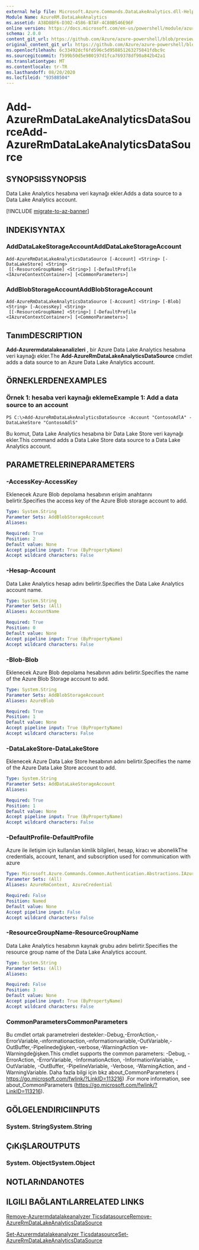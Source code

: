 ```yaml
---
external help file: Microsoft.Azure.Commands.DataLakeAnalytics.dll-Help.xml
Module Name: AzureRM.DataLakeAnalytics
ms.assetid: A38D8BF6-D302-4586-B7AF-4C80B546E96F
online version: https://docs.microsoft.com/en-us/powershell/module/azurerm.datalakeanalytics/add-azurermdatalakeanalyticsdatasource
schema: 2.0.0
content_git_url: https://github.com/Azure/azure-powershell/blob/preview/src/ResourceManager/DataLakeAnalytics/Commands.DataLakeAnalytics/help/Add-AzureRmDataLakeAnalyticsDataSource.md
original_content_git_url: https://github.com/Azure/azure-powershell/blob/preview/src/ResourceManager/DataLakeAnalytics/Commands.DataLakeAnalytics/help/Add-AzureRmDataLakeAnalyticsDataSource.md
ms.openlocfilehash: 6c33492dcf6fd596c5d958851263275841fdbc9c
ms.sourcegitcommit: f599b50d5e980197d1fca769378df90a842b42a1
ms.translationtype: MT
ms.contentlocale: tr-TR
ms.lasthandoff: 08/20/2020
ms.locfileid: "93588504"
---
```

# <span data-ttu-id="bd1d6-101">Add-AzureRmDataLakeAnalyticsDataSource</span><span class="sxs-lookup"><span data-stu-id="bd1d6-101">Add-AzureRmDataLakeAnalyticsDataSource</span></span>

## <span data-ttu-id="bd1d6-102">SYNOPSIS</span><span class="sxs-lookup"><span data-stu-id="bd1d6-102">SYNOPSIS</span></span>
<span data-ttu-id="bd1d6-103">Data Lake Analytics hesabına veri kaynağı ekler.</span><span class="sxs-lookup"><span data-stu-id="bd1d6-103">Adds a data source to a Data Lake Analytics account.</span></span>

[!INCLUDE [migrate-to-az-banner](../../includes/migrate-to-az-banner.md)]

## <span data-ttu-id="bd1d6-104">INDEKI</span><span class="sxs-lookup"><span data-stu-id="bd1d6-104">SYNTAX</span></span>

### <span data-ttu-id="bd1d6-105">AddDataLakeStorageAccount</span><span class="sxs-lookup"><span data-stu-id="bd1d6-105">AddDataLakeStorageAccount</span></span>
```
Add-AzureRmDataLakeAnalyticsDataSource [-Account] <String> [-DataLakeStore] <String>
 [[-ResourceGroupName] <String>] [-DefaultProfile <IAzureContextContainer>] [<CommonParameters>]
```

### <span data-ttu-id="bd1d6-106">AddBlobStorageAccount</span><span class="sxs-lookup"><span data-stu-id="bd1d6-106">AddBlobStorageAccount</span></span>
```
Add-AzureRmDataLakeAnalyticsDataSource [-Account] <String> [-Blob] <String> [-AccessKey] <String>
 [[-ResourceGroupName] <String>] [-DefaultProfile <IAzureContextContainer>] [<CommonParameters>]
```

## <span data-ttu-id="bd1d6-107">Tanım</span><span class="sxs-lookup"><span data-stu-id="bd1d6-107">DESCRIPTION</span></span>
<span data-ttu-id="bd1d6-108">**Add-Azurermdatalakeanalizleri** , bir Azure Data Lake Analytics hesabına veri kaynağı ekler.</span><span class="sxs-lookup"><span data-stu-id="bd1d6-108">The **Add-AzureRmDataLakeAnalyticsDataSource** cmdlet adds a data source to an Azure Data Lake Analytics account.</span></span>

## <span data-ttu-id="bd1d6-109">ÖRNEKLERDEN</span><span class="sxs-lookup"><span data-stu-id="bd1d6-109">EXAMPLES</span></span>

### <span data-ttu-id="bd1d6-110">Örnek 1: hesaba veri kaynağı ekleme</span><span class="sxs-lookup"><span data-stu-id="bd1d6-110">Example 1: Add a data source to an account</span></span>
```
PS C:\>Add-AzureRmDataLakeAnalyticsDataSource -Account "ContosoAdlA" -DataLakeStore "ContosoAdlS"
```

<span data-ttu-id="bd1d6-111">Bu komut, Data Lake Analytics hesabına bir Data Lake Store veri kaynağı ekler.</span><span class="sxs-lookup"><span data-stu-id="bd1d6-111">This command adds a Data Lake Store data source to a Data Lake Analytics account.</span></span>

## <span data-ttu-id="bd1d6-112">PARAMETRELERINE</span><span class="sxs-lookup"><span data-stu-id="bd1d6-112">PARAMETERS</span></span>

### <span data-ttu-id="bd1d6-113">-AccessKey</span><span class="sxs-lookup"><span data-stu-id="bd1d6-113">-AccessKey</span></span>
<span data-ttu-id="bd1d6-114">Eklenecek Azure Blob depolama hesabının erişim anahtarını belirtir.</span><span class="sxs-lookup"><span data-stu-id="bd1d6-114">Specifies the access key of the Azure Blob storage account to add.</span></span>

```yaml
Type: System.String
Parameter Sets: AddBlobStorageAccount
Aliases:

Required: True
Position: 2
Default value: None
Accept pipeline input: True (ByPropertyName)
Accept wildcard characters: False
```

### <span data-ttu-id="bd1d6-115">-Hesap</span><span class="sxs-lookup"><span data-stu-id="bd1d6-115">-Account</span></span>
<span data-ttu-id="bd1d6-116">Data Lake Analytics hesap adını belirtir.</span><span class="sxs-lookup"><span data-stu-id="bd1d6-116">Specifies the Data Lake Analytics account name.</span></span>

```yaml
Type: System.String
Parameter Sets: (All)
Aliases: AccountName

Required: True
Position: 0
Default value: None
Accept pipeline input: True (ByPropertyName)
Accept wildcard characters: False
```

### <span data-ttu-id="bd1d6-117">-Blob</span><span class="sxs-lookup"><span data-stu-id="bd1d6-117">-Blob</span></span>
<span data-ttu-id="bd1d6-118">Eklenecek Azure Blob depolama hesabının adını belirtir.</span><span class="sxs-lookup"><span data-stu-id="bd1d6-118">Specifies the name of the Azure Blob Storage account to add.</span></span>

```yaml
Type: System.String
Parameter Sets: AddBlobStorageAccount
Aliases: AzureBlob

Required: True
Position: 1
Default value: None
Accept pipeline input: True (ByPropertyName)
Accept wildcard characters: False
```

### <span data-ttu-id="bd1d6-119">-DataLakeStore</span><span class="sxs-lookup"><span data-stu-id="bd1d6-119">-DataLakeStore</span></span>
<span data-ttu-id="bd1d6-120">Eklenecek Azure Data Lake Store hesabının adını belirtir.</span><span class="sxs-lookup"><span data-stu-id="bd1d6-120">Specifies the name of the Azure Data Lake Store account to add.</span></span>

```yaml
Type: System.String
Parameter Sets: AddDataLakeStorageAccount
Aliases:

Required: True
Position: 1
Default value: None
Accept pipeline input: True (ByPropertyName)
Accept wildcard characters: False
```

### <span data-ttu-id="bd1d6-121">-DefaultProfile</span><span class="sxs-lookup"><span data-stu-id="bd1d6-121">-DefaultProfile</span></span>
<span data-ttu-id="bd1d6-122">Azure ile iletişim için kullanılan kimlik bilgileri, hesap, kiracı ve abonelik</span><span class="sxs-lookup"><span data-stu-id="bd1d6-122">The credentials, account, tenant, and subscription used for communication with azure</span></span>

```yaml
Type: Microsoft.Azure.Commands.Common.Authentication.Abstractions.IAzureContextContainer
Parameter Sets: (All)
Aliases: AzureRmContext, AzureCredential

Required: False
Position: Named
Default value: None
Accept pipeline input: False
Accept wildcard characters: False
```

### <span data-ttu-id="bd1d6-123">-ResourceGroupName</span><span class="sxs-lookup"><span data-stu-id="bd1d6-123">-ResourceGroupName</span></span>
<span data-ttu-id="bd1d6-124">Data Lake Analytics hesabının kaynak grubu adını belirtir.</span><span class="sxs-lookup"><span data-stu-id="bd1d6-124">Specifies the resource group name of the Data Lake Analytics account.</span></span>

```yaml
Type: System.String
Parameter Sets: (All)
Aliases:

Required: False
Position: 3
Default value: None
Accept pipeline input: True (ByPropertyName)
Accept wildcard characters: False
```

### <span data-ttu-id="bd1d6-125">CommonParameters</span><span class="sxs-lookup"><span data-stu-id="bd1d6-125">CommonParameters</span></span>
<span data-ttu-id="bd1d6-126">Bu cmdlet ortak parametreleri destekler:-Debug,-ErrorAction,-ErrorVariable,-ınformationaction,-ınformationvariable,-OutVariable,-OutBuffer,-Pipelinedeğişken,-verbose,-WarningAction ve-Warningdeğişken.</span><span class="sxs-lookup"><span data-stu-id="bd1d6-126">This cmdlet supports the common parameters: -Debug, -ErrorAction, -ErrorVariable, -InformationAction, -InformationVariable, -OutVariable, -OutBuffer, -PipelineVariable, -Verbose, -WarningAction, and -WarningVariable.</span></span> <span data-ttu-id="bd1d6-127">Daha fazla bilgi için bkz about_CommonParameters ( https://go.microsoft.com/fwlink/?LinkID=113216) .</span><span class="sxs-lookup"><span data-stu-id="bd1d6-127">For more information, see about_CommonParameters (https://go.microsoft.com/fwlink/?LinkID=113216).</span></span>

## <span data-ttu-id="bd1d6-128">GÖLGELENDIRICI</span><span class="sxs-lookup"><span data-stu-id="bd1d6-128">INPUTS</span></span>

### <span data-ttu-id="bd1d6-129">System. String</span><span class="sxs-lookup"><span data-stu-id="bd1d6-129">System.String</span></span>

## <span data-ttu-id="bd1d6-130">ÇıKıŞLAR</span><span class="sxs-lookup"><span data-stu-id="bd1d6-130">OUTPUTS</span></span>

### <span data-ttu-id="bd1d6-131">System. Object</span><span class="sxs-lookup"><span data-stu-id="bd1d6-131">System.Object</span></span>

## <span data-ttu-id="bd1d6-132">NOTLARıNDA</span><span class="sxs-lookup"><span data-stu-id="bd1d6-132">NOTES</span></span>

## <span data-ttu-id="bd1d6-133">ILGILI BAĞLANTıLAR</span><span class="sxs-lookup"><span data-stu-id="bd1d6-133">RELATED LINKS</span></span>

[<span data-ttu-id="bd1d6-134">Remove-Azurermdatalakeanalyzer Ticsdatasource</span><span class="sxs-lookup"><span data-stu-id="bd1d6-134">Remove-AzureRmDataLakeAnalyticsDataSource</span></span>](./Remove-AzureRmDataLakeAnalyticsDataSource.md)

[<span data-ttu-id="bd1d6-135">Set-Azurermdatalakeanalyzer Ticsdatasource</span><span class="sxs-lookup"><span data-stu-id="bd1d6-135">Set-AzureRmDataLakeAnalyticsDataSource</span></span>](./Set-AzureRmDataLakeAnalyticsDataSource.md)


